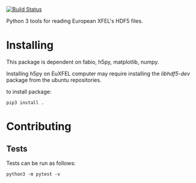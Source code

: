 [![Build Status](https://travis-ci.org/European-XFEL/h5tools-py.svg?branch=master)](https://travis-ci.org/European-XFEL/h5tools-py)

Python 3 tools for reading European XFEL's HDF5 files.


Installing
==========
This package is dependent on fabio, h5py, matplotlib, numpy.

Installing h5py on EuXFEL computer may require installing the *libhdf5-dev*
package from the ubuntu repositories.

to install package:

    pip3 install .


Contributing
===========

Tests
-----

Tests can be run as follows:

    python3 -m pytest -v
